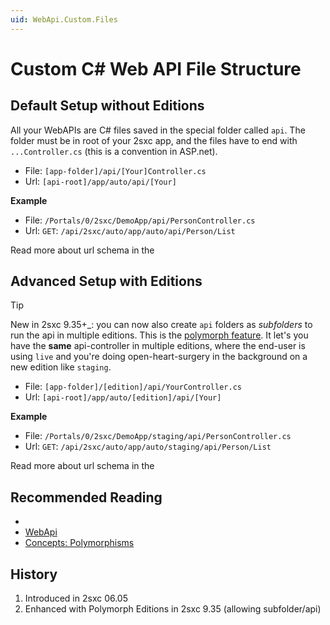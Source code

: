 ```yaml
---
uid: WebApi.Custom.Files
---
```


# Custom C# Web API File Structure

## Default Setup without Editions

All your WebAPIs are C# files saved in the special folder called `api`. The folder must be in root of your 2sxc app, and the files have to end with `...Controller.cs` (this is a convention in ASP.net).

* File: `[app-folder]/api/[Your]Controller.cs`
* Url: `[api-root]/app/auto/api/[Your]`

**Example**

* File: `/Portals/0/2sxc/DemoApp/api/PersonController.cs`
* Url: `GET`: `/api/2sxc/auto/app/auto/api/Person/List`


Read more about url schema in the [](xref:WebApi.Specs.UrlSchema)

## Advanced Setup with Editions

> [!TIP]
> New in 2sxc 9.35+_: you can now also create `api` folders as _subfolders_ to run the api in multiple editions. 
> This is the [polymorph feature](xref:Basics.Polymorphism.Index). 
> It let's you have the **same** api-controller in multiple editions, where the end-user is using `live` and you're doing open-heart-surgery in the background on a new edition like `staging`. 

* File: `[app-folder]/[edition]/api/YourController.cs`
* Url: `[api-root]/app/auto/[edition]/api/[Your]`

**Example**

* File: `/Portals/0/2sxc/DemoApp/staging/api/PersonController.cs`
* Url: `GET`: `/api/2sxc/auto/app/auto/staging/api/Person/List`

Read more about url schema in the [](xref:WebApi.Specs.UrlSchema)



## Recommended Reading

* [](xref:Tut.WebApi)
* [WebApi](xref:WebApi.Index)
* [Concepts: Polymorphisms](xref:Basics.Polymorphism.Index)




## History

1. Introduced in 2sxc 06.05
1. Enhanced with Polymorph Editions in 2sxc 9.35 (allowing subfolder/api)

